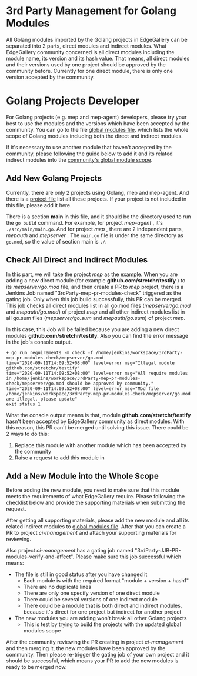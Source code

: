 # 3rd Party Management for Golang Modules

All Golang modules imported by the Golang projects in EdgeGallery can be separated into 2 parts, direct modules and indirect
modules. What EdgeGallery community concerned is all direct modules including the module name, its version and its hash value.
That means, all direct modules and their versions used by one project should be approved by the community before.
Currently for one direct module, there is only one version accepted by the community.

# Golang Projects Developer

For Golang projects (e.g. mep and mep-agent) developers, please try your best to use the modules and the versions
which have been accepted by the community. You can go to the file [global modules file](https://gitee.com/edgegallery/ci-management/blob/master/jjb/scripts/requirements/go/conf/global_requirements.yaml).
which lists the whole scope of Golang modules including both the direct and indirect modules.

If it's necessary to use another module that haven't accepted by the community, please following the guide below to add it
and its related indirect modules into the [community's global module scope](https://gitee.com/edgegallery/ci-management/blob/master/jjb/scripts/requirements/go/conf/global_requirements.yaml).

## Add New Golang Projects

Currently, there are only 2 projects using Golang, mep and mep-agent. And there is a [project file](https://gitee.com/edgegallery/ci-management/blob/master/jjb/scripts/requirements/go/conf/projects.yaml)
list all these projects. If your project is not included in this file, please add it here.

There is a section  **main** in this file, and it should be the directory used to run the `go build` command.
For example, for project  _mep-agent_ , it's `./src/main/main.go`. And for project  _mep_ , there are 2 independent
parts,  _mepauth_  and  _mepserver_ . The `main.go` file is under the same directory as `go.mod`, so the value of section main is `./`.

## Check All Direct and Indirect Modules

In this part, we will take the project  _mep_  as the example. When you are adding a new direct module
(for example  **github.com/stretchr/testify** ) to its  _mepserver/go.mod_  file, and then create a PR to  _mep_  project,
there is a Jenkins Job named "3rdParty-mep-pr-modules-check" triggered as the gating job. Only when this job build
successfully, this PR can be merged. This job checks all direct modules list in all go.mod files
(_mepserver/go.mod_ and _mepauth/go.mod_) of project _mep_ and all other indirect modules list in all go.sum files
(_mepserver/go.sum_ and _mepauth/go.sum_) of project _mep_.

In this case, this Job will be failed because you are adding a new direct modules **github.com/stretchr/testify**. Also you can find the error message in the job's console output.

```
+ go run requirements -m check -f /home/jenkins/workspace/3rdParty-mep-pr-modules-check/mepserver/go.mod
time="2020-09-11T14:09:52+08:00" level=error msg="Illegal module github.com/stretchr/testify"
time="2020-09-11T14:09:52+08:00" level=error msg="All require modules in /home/jenkins/workspace/3rdParty-mep-pr-modules-check/mepserver/go.mod should be approved by community."
time="2020-09-11T14:09:52+08:00" level=error msg="Mod file /home/jenkins/workspace/3rdParty-mep-pr-modules-check/mepserver/go.mod are illegal, please update"
exit status 1
```

What the console output means is that, module **github.com/stretchr/testify** hasn't been accepted by EdgeGallery community
as direct modules. With this reason, this PR can't be merged until solving this issue. There could be 2 ways to do this:

1. Replace this module with another module which has been accepted by the community
2. Raise a request to add this module in

## Add a New Module into the Whole Scope

Before adding the new module, you need to make sure that this module meets the requirements of what EdgeGallery require.
Please following the checklist below and provide the supporting materials when submitting the request.

After getting all supporting materials, please add the new module and all its related indirect modules to [global modules file](https://gitee.com/edgegallery/ci-management/blob/master/jjb/scripts/requirements/go/conf/global_requirements.yaml).
After that you can create a PR to project  _ci-management_  and attach your supporting materials for reviewing.

Also project _ci-management_ has a gating job named "3rdParty-JJB-PR-modules-verify-and-affect". Please make sure this job successful which means:

- The file is still in good status after you have changed it
    - Each module is with the required format "module + version + hash1"
    - There are no duplicate lines
    - There are only one specify version of one direct module
    - There could be several versions of one indirect module
    - There could be a module that is both direct and indirect modules, because it's direct for one project but indirect for another project
- The new modules you are adding won't break all other Golang projects
    - This is test by trying to build the projects with the updated global modules scope

After the community reviewing the PR creating in project _ci-management_ and then merging it, the new modules have been
approved by the community. Then please re-trigger the gating job of your own project and it should be successful, which
means your PR to add the new modules is ready to be merged now.